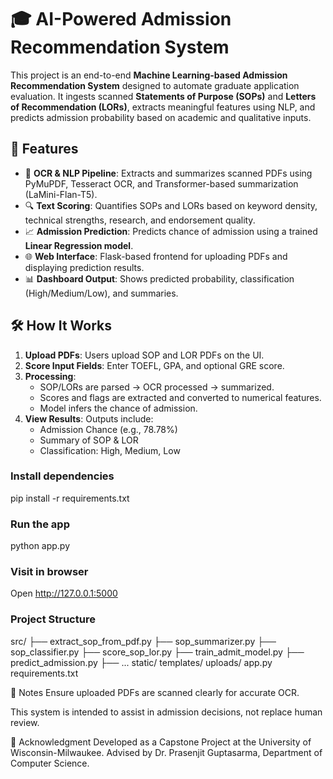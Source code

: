 # 🎓 AI-Powered Admission Recommendation System

This project is an end-to-end **Machine Learning-based Admission Recommendation System** designed to automate graduate application evaluation. It ingests scanned **Statements of Purpose (SOPs)** and **Letters of Recommendation (LORs)**, extracts meaningful features using NLP, and predicts admission probability based on academic and qualitative inputs.

## 🚀 Features

- 🧠 **OCR & NLP Pipeline**: Extracts and summarizes scanned PDFs using PyMuPDF, Tesseract OCR, and Transformer-based summarization (LaMini-Flan-T5).
- 🔍 **Text Scoring**: Quantifies SOPs and LORs based on keyword density, technical strengths, research, and endorsement quality.
- 📈 **Admission Prediction**: Predicts chance of admission using a trained **Linear Regression model**.
- 🌐 **Web Interface**: Flask-based frontend for uploading PDFs and displaying prediction results.
- 📊 **Dashboard Output**: Shows predicted probability, classification (High/Medium/Low), and summaries.

## 🛠 How It Works

1. **Upload PDFs**: Users upload SOP and LOR PDFs on the UI.
2. **Score Input Fields**: Enter TOEFL, GPA, and optional GRE score.
3. **Processing**:
   - SOP/LORs are parsed → OCR processed → summarized.
   - Scores and flags are extracted and converted to numerical features.
   - Model infers the chance of admission.
4. **View Results**: Outputs include:
   - Admission Chance (e.g., 78.78%)
   - Summary of SOP & LOR
   - Classification: High, Medium, Low

### Install dependencies
pip install -r requirements.txt

### Run the app
python app.py

### Visit in browser
Open http://127.0.0.1:5000

### Project Structure
src/
├── extract_sop_from_pdf.py
├── sop_summarizer.py
├── sop_classifier.py
├── score_sop_lor.py
├── train_admit_model.py
├── predict_admission.py
├── ...
static/
templates/
uploads/
app.py
requirements.txt


📌 Notes
Ensure uploaded PDFs are scanned clearly for accurate OCR.

This system is intended to assist in admission decisions, not replace human review.

🤝 Acknowledgment
Developed as a Capstone Project at the University of Wisconsin-Milwaukee.
Advised by Dr. Prasenjit Guptasarma, Department of Computer Science.
